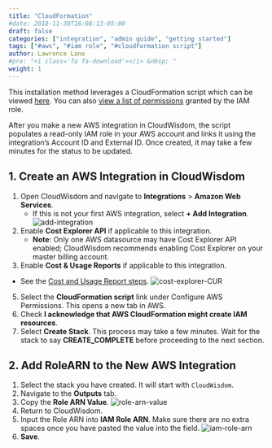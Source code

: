 ```yaml
---
title: "CloudFormation"
#date: 2018-11-30T16:08:13-05:00
draft: false
categories: ["integration", "admin guide", "getting started"]
tags: ["#aws", "#iam role", "#cloudFormation script"]
author: Lawrence Lane
#pre: "<i class='fa fa-download'></i> &nbsp; "
weight: 1
---
```

This installation method leverages a CloudFormation script which can be viewed [here](https://s3-us-west-2.amazonaws.com/com-netuitive-app-usw2-www/assets/cloudformation/cloudwisdom-read-only-role.template). You can also [view a list of permissions](/images/AWS-CloudFormation-Installation/cloudformation-permissions.png) granted by the IAM role.

After you make a new AWS integration in CloudWisdom, the script populates a read-only IAM role in your AWS account and links it using the integration’s Account ID and External ID. Once created, it may take a few minutes for the status to be updated.

## 1. Create an AWS Integration in CloudWisdom
1. Open CloudWisdom and navigate to **Integrations** > **Amazon Web Services**.  
   - If this is not your first AWS integration, select **+ Add Integration**.
   ![add-integration](/images/AWS-CloudFormation-Installation/add-integration.png)
3. Enable **Cost Explorer API** if applicable to this integration.
   - **Note**: Only one AWS datasource may have Cost Explorer API enabled; CloudWisdom recommends enabling Cost Explorer on your master billing account.
4. Enable **Cost & Usage Reports** if applicable to this integration.
 - See the [Cost and Usage Report steps](/integrations/aws-integration/aws-cur).
![cost-explorer-CUR](/images/AWS-CloudFormation-Installation/cost-explorer-cur.png)
5. Select the **CloudFormation script** link under Configure AWS Permissions. This opens a new tab in AWS.  
6. Check **I acknowledge that AWS CloudFormation might create IAM resources**.  
7. Select **Create Stack**. This process may take a few minutes. Wait for the stack to say **CREATE_COMPLETE** before proceeding to the next section.

## 2.  Add RoleARN to the New AWS Integration
1. Select the stack you have created. It will start with `CloudWisdom`.
2. Navigate to the **Outputs** tab.
3. Copy the **Role ARN Value**.
![role-arn-value](/images/onboarding-wizard/role-arn-value.png)
4. Return to CloudWisdom.   
5. Input the Role ARN into **IAM Role ARN**. Make sure there are no extra spaces once you have pasted the value into the field.
![iam-role-arn](/images/AWS-CloudFormation-Installation/iam-role-arn.png)
6. **Save**.  
